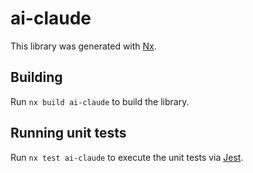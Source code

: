 # ai-claude

This library was generated with [Nx](https://nx.dev).

## Building

Run `nx build ai-claude` to build the library.

## Running unit tests

Run `nx test ai-claude` to execute the unit tests via [Jest](https://jestjs.io).
